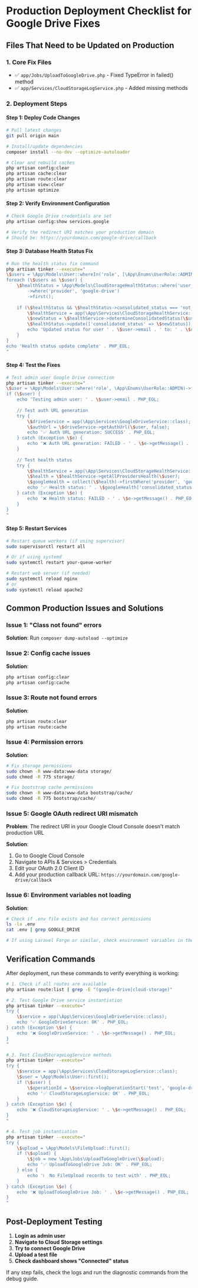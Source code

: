 # Production Deployment Checklist for Google Drive Fixes

## Files That Need to be Updated on Production

### 1. Core Fix Files
- ✅ `app/Jobs/UploadToGoogleDrive.php` - Fixed TypeError in failed() method
- ✅ `app/Services/CloudStorageLogService.php` - Added missing methods

### 2. Deployment Steps

#### Step 1: Deploy Code Changes
```bash
# Pull latest changes
git pull origin main

# Install/update dependencies
composer install --no-dev --optimize-autoloader

# Clear and rebuild caches
php artisan config:clear
php artisan cache:clear
php artisan route:clear
php artisan view:clear
php artisan optimize
```

#### Step 2: Verify Environment Configuration
```bash
# Check Google Drive credentials are set
php artisan config:show services.google

# Verify the redirect URI matches your production domain
# Should be: https://yourdomain.com/google-drive/callback
```

#### Step 3: Database Health Status Fix
```bash
# Run the health status fix command
php artisan tinker --execute="
\$users = \App\Models\User::whereIn('role', [\App\Enums\UserRole::ADMIN, \App\Enums\UserRole::EMPLOYEE])->get();
foreach (\$users as \$user) {
    \$healthStatus = \App\Models\CloudStorageHealthStatus::where('user_id', \$user->id)
        ->where('provider', 'google-drive')
        ->first();
    
    if (\$healthStatus && \$healthStatus->consolidated_status === 'not_connected') {
        \$healthService = app(\App\Services\CloudStorageHealthService::class);
        \$newStatus = \$healthService->determineConsolidatedStatus(\$user, 'google-drive');
        \$healthStatus->update(['consolidated_status' => \$newStatus]);
        echo 'Updated status for user ' . \$user->email . ' to: ' . \$newStatus . PHP_EOL;
    }
}
echo 'Health status update complete' . PHP_EOL;
"
```

#### Step 4: Test the Fixes
```bash
# Test admin user Google Drive connection
php artisan tinker --execute="
\$user = \App\Models\User::where('role', \App\Enums\UserRole::ADMIN)->first();
if (\$user) {
    echo 'Testing admin user: ' . \$user->email . PHP_EOL;
    
    // Test auth URL generation
    try {
        \$driveService = app(\App\Services\GoogleDriveService::class);
        \$authUrl = \$driveService->getAuthUrl(\$user, false);
        echo '✅ Auth URL generation: SUCCESS' . PHP_EOL;
    } catch (Exception \$e) {
        echo '❌ Auth URL generation: FAILED - ' . \$e->getMessage() . PHP_EOL;
    }
    
    // Test health status
    try {
        \$healthService = app(\App\Services\CloudStorageHealthService::class);
        \$health = \$healthService->getAllProvidersHealth(\$user);
        \$googleHealth = collect(\$health)->firstWhere('provider', 'google-drive');
        echo '✅ Health status: ' . \$googleHealth['consolidated_status'] . PHP_EOL;
    } catch (Exception \$e) {
        echo '❌ Health status: FAILED - ' . \$e->getMessage() . PHP_EOL;
    }
}
"
```

#### Step 5: Restart Services
```bash
# Restart queue workers (if using supervisor)
sudo supervisorctl restart all

# Or if using systemd
sudo systemctl restart your-queue-worker

# Restart web server (if needed)
sudo systemctl reload nginx
# or
sudo systemctl reload apache2
```

## Common Production Issues and Solutions

### Issue 1: "Class not found" errors
**Solution**: Run `composer dump-autoload --optimize`

### Issue 2: Config cache issues
**Solution**: 
```bash
php artisan config:clear
php artisan config:cache
```

### Issue 3: Route not found errors
**Solution**:
```bash
php artisan route:clear
php artisan route:cache
```

### Issue 4: Permission errors
**Solution**:
```bash
# Fix storage permissions
sudo chown -R www-data:www-data storage/
sudo chmod -R 775 storage/

# Fix bootstrap cache permissions
sudo chown -R www-data:www-data bootstrap/cache/
sudo chmod -R 775 bootstrap/cache/
```

### Issue 5: Google OAuth redirect URI mismatch
**Problem**: The redirect URI in your Google Cloud Console doesn't match production URL

**Solution**: 
1. Go to Google Cloud Console
2. Navigate to APIs & Services > Credentials
3. Edit your OAuth 2.0 Client ID
4. Add your production callback URL: `https://yourdomain.com/google-drive/callback`

### Issue 6: Environment variables not loading
**Solution**:
```bash
# Check if .env file exists and has correct permissions
ls -la .env
cat .env | grep GOOGLE_DRIVE

# If using Laravel Forge or similar, check environment variables in the panel
```

## Verification Commands

After deployment, run these commands to verify everything is working:

```bash
# 1. Check if all routes are available
php artisan route:list | grep -E "(google-drive|cloud-storage)"

# 2. Test Google Drive service instantiation
php artisan tinker --execute="
try {
    \$service = app(\App\Services\GoogleDriveService::class);
    echo '✅ GoogleDriveService: OK' . PHP_EOL;
} catch (Exception \$e) {
    echo '❌ GoogleDriveService: ' . \$e->getMessage() . PHP_EOL;
}
"

# 3. Test CloudStorageLogService methods
php artisan tinker --execute="
try {
    \$service = app(\App\Services\CloudStorageLogService::class);
    \$user = \App\Models\User::first();
    if (\$user) {
        \$operationId = \$service->logOperationStart('test', 'google-drive', \$user);
        echo '✅ CloudStorageLogService: OK' . PHP_EOL;
    }
} catch (Exception \$e) {
    echo '❌ CloudStorageLogService: ' . \$e->getMessage() . PHP_EOL;
}
"

# 4. Test job instantiation
php artisan tinker --execute="
try {
    \$upload = \App\Models\FileUpload::first();
    if (\$upload) {
        \$job = new \App\Jobs\UploadToGoogleDrive(\$upload);
        echo '✅ UploadToGoogleDrive Job: OK' . PHP_EOL;
    } else {
        echo 'ℹ️  No FileUpload records to test with' . PHP_EOL;
    }
} catch (Exception \$e) {
    echo '❌ UploadToGoogleDrive Job: ' . \$e->getMessage() . PHP_EOL;
}
"
```

## Post-Deployment Testing

1. **Login as admin user**
2. **Navigate to Cloud Storage settings**
3. **Try to connect Google Drive**
4. **Upload a test file**
5. **Check dashboard shows "Connected" status**

If any step fails, check the logs and run the diagnostic commands from the debug guide.